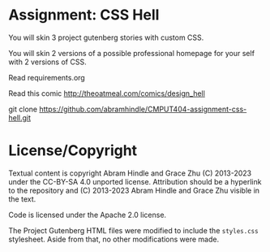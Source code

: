 Assignment: CSS Hell
====================

You will skin 3 project gutenberg stories with custom CSS.

You will skin 2 versions of a possible professional homepage for your
self with 2 versions of CSS.

Read requirements.org

Read this comic http://theoatmeal.com/comics/design_hell

git clone https://github.com/abramhindle/CMPUT404-assignment-css-hell.git

License/Copyright
=================

Textual content is copyright Abram Hindle and Grace Zhu (C) 2013-2023 
under the CC-BY-SA 4.0 unported license. Attribution should be a hyperlink to the
repository and (C) 2013-2023 Abram Hindle and Grace Zhu visible in the text.

Code is licensed under the Apache 2.0 license.

The Project Gutenberg HTML files were modified to include the `styles.css` stylesheet.
Aside from that, no other modifications were made.